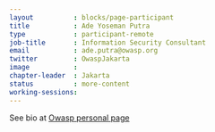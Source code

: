 ```yaml
---
layout          : blocks/page-participant
title           : Ade Yoseman Putra
type            : participant-remote
job-title       : Information Security Consultant
email           : ade.putra@owasp.org
twitter         : OwaspJakarta
image           :
chapter-leader  : Jakarta
status          : more-content
working-sessions:
---
```


See bio at [Owasp personal page](https://www.owasp.org/index.php/Ade_Yoseman_Putra) 


